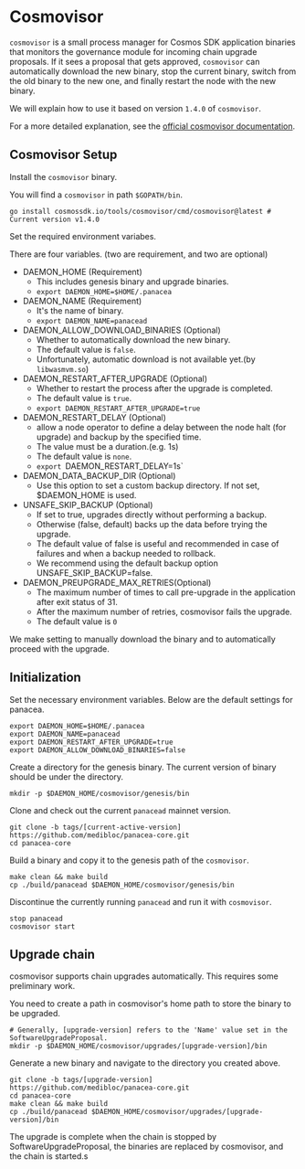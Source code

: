 # Cosmovisor

`cosmovisor` is a small process manager for Cosmos SDK application binaries that monitors the governance module for incoming chain upgrade proposals. If it sees a proposal that gets approved, `cosmovisor` can automatically download the new binary, stop the current binary, switch from the old binary to the new one, and finally restart the node with the new binary.

We will explain how to use it based on version `1.4.0` of `cosmovisor`.

For a more detailed explanation, see the [official cosmovisor documentation](https://docs.cosmos.network/main/tooling/cosmovisor).

## Cosmovisor Setup

Install the `cosmovisor` binary.

You will find a `cosmovisor` in path `$GOPATH/bin`.

```shell
go install cosmossdk.io/tools/cosmovisor/cmd/cosmovisor@latest # Current version v1.4.0
```


Set the required environment variabes.

There are four variables. (two are requirement, and two are optional)

* DAEMON_HOME (Requirement)
  * This includes genesis binary and upgrade binaries.
  * `export DAEMON_HOME=$HOME/.panacea`
* DAEMON_NAME (Requirement)
  * It's the name of binary.
  * `export DAEMON_NAME=panacead`
* DAEMON_ALLOW_DOWNLOAD_BINARIES (Optional)
  * Whether to automatically download the new binary.
  * The default value is `false`.
  * Unfortunately, automatic download is not available yet.(by `libwasmvm.so`)
* DAEMON_RESTART_AFTER_UPGRADE (Optional)
  * Whether to restart the process after the upgrade is completed.
  * The default value is `true`.
  * `export DAEMON_RESTART_AFTER_UPGRADE=true`
* DAEMON_RESTART_DELAY (Optional)
  * allow a node operator to define a delay between the node halt (for upgrade) and backup by the specified time. 
  * The value must be a duration.(e.g. 1s)
  * The default value is `none`.
  * `export `DAEMON_RESTART_DELAY=1s`
* DAEMON_DATA_BACKUP_DIR (Optional)
  * Use this option to set a custom backup directory. If not set, $DAEMON_HOME is used.
* UNSAFE_SKIP_BACKUP (Optional)
  * If set to true, upgrades directly without performing a backup. 
  * Otherwise (false, default) backs up the data before trying the upgrade. 
  * The default value of false is useful and recommended in case of failures and when a backup needed to rollback.
  * We recommend using the default backup option UNSAFE_SKIP_BACKUP=false.
* DAEMON_PREUPGRADE_MAX_RETRIES(Optional)
  * The maximum number of times to call pre-upgrade in the application after exit status of 31. 
  * After the maximum number of retries, cosmovisor fails the upgrade.
  * The default value is `0`

We make setting to manually download the binary and to automatically proceed with the upgrade.

## Initialization

Set the necessary environment variables. Below are the default settings for panacea.


```shell
export DAEMON_HOME=$HOME/.panacea
export DAEMON_NAME=panacead
export DAEMON_RESTART_AFTER_UPGRADE=true
export DAEMON_ALLOW_DOWNLOAD_BINARIES=false
```

Create a directory for the genesis binary. The current version of binary should be under the directory.

```shell
mkdir -p $DAEMON_HOME/cosmovisor/genesis/bin
```

Clone and check out the current `panacead` mainnet version.

```shell
git clone -b tags/[current-active-version] https://github.com/medibloc/panacea-core.git
cd panacea-core
```

Build a binary and copy it to the genesis path of the `cosmovisor`.

```shell
make clean && make build
cp ./build/panacead $DAEMON_HOME/cosmovisor/genesis/bin
```

Discontinue the currently running `panacead` and run it with `cosmovisor`.

```shell
stop panacead
cosmovisor start
```

## Upgrade chain

cosmovisor supports chain upgrades automatically. This requires some preliminary work.

You need to create a path in cosmovisor's home path to store the binary to be upgraded.

```shell
# Generally, [upgrade-version] refers to the 'Name' value set in the SoftwareUpgradeProposal.
mkdir -p $DAEMON_HOME/cosmovisor/upgrades/[upgrade-version]/bin
```

Generate a new binary and navigate to the directory you created above.
```
git clone -b tags/[upgrade-version] https://github.com/medibloc/panacea-core.git
cd panacea-core
make clean && make build
cp ./build/panacead $DAEMON_HOME/cosmovisor/upgrades/[upgrade-version]/bin
```

The upgrade is complete when the chain is stopped by SoftwareUpgradeProposal, the binaries are replaced by cosmovisor, and the chain is started.s
